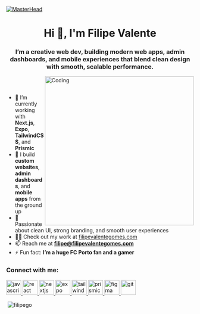 [![MasterHead](https://plopdo.com/wp-content/uploads/2021/07/Screenshot-1-1210x642.png?crop=1)](https://filipevalentegomes.com/)

<h1 align="center">Hi 👋, I'm Filipe Valente</h1>
<h3 align="center">I’m a creative web dev, building modern web apps, admin dashboards, and mobile experiences that blend clean design with smooth, scalable performance.</h3>

<img align="right" alt="Coding" width="400" src="https://miro.medium.com/max/1360/1*zVnWJtyGOX_kUIDm6ccCfQ.gif"/>

<br><br>

- 🚀 I’m currently working with **Next.js**, **Expo**, **TailwindCSS**, and **Prismic**  
- 💼 I build **custom websites**, **admin dashboards**, and **mobile apps** from the ground up  
- 🎨 Passionate about clean UI, strong branding, and smooth user experiences  
- 👨‍💻 Check out my work at [filipevalentegomes.com](https://filipevalentegomes.com/)  
- 📫 Reach me at **filipe@filipevalentegomes.com**  
- ⚡ Fun fact: **I’m a huge FC Porto fan and a gamer**

<h3 align="left">Connect with me:</h3>
<p align="left">
  <a href="https://developer.mozilla.org/en-US/docs/Web/JavaScript" target="_blank" rel="noreferrer">
    <img src="https://cdn.simpleicons.org/javascript" alt="javascript" width="40" height="40"/>
  </a>
  <a href="https://react.dev" target="_blank" rel="noreferrer">
    <img src="https://cdn.simpleicons.org/react" alt="react" width="40" height="40"/>
  </a>
  <a href="https://nextjs.org/" target="_blank" rel="noreferrer">
    <img src="https://cdn.simpleicons.org/nextdotjs" alt="nextjs" width="40" height="40"/>
  </a>
  <a href="https://expo.dev/" target="_blank" rel="noreferrer">
    <img src="https://cdn.simpleicons.org/expo" alt="expo" width="40" height="40"/>
  </a>
  <a href="https://tailwindcss.com/" target="_blank" rel="noreferrer">
    <img src="https://cdn.simpleicons.org/tailwindcss" alt="tailwindcss" width="40" height="40"/>
  </a>
  <a href="https://prismic.io/" target="_blank" rel="noreferrer">
    <img src="https://cdn.simpleicons.org/prismic" alt="prismic" width="40" height="40"/>
  </a>
  <a href="https://www.figma.com/" target="_blank" rel="noreferrer">
    <img src="https://cdn.simpleicons.org/figma" alt="figma" width="40" height="40"/>
  </a>
  <a href="https://git-scm.com/" target="_blank" rel="noreferrer">
    <img src="https://cdn.simpleicons.org/git" alt="git" width="40" height="40"/>
  </a>
</p>

<p>&nbsp;<img align="center" src="https://github-readme-stats.vercel.app/api?username=filipego&show_icons=true&locale=en" alt="filipego" /></p>
